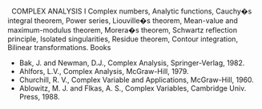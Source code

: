 
 
COMPLEX ANALYSIS I
Complex numbers, Analytic functions, Cauchy�s integral theorem, Power series,
Liouville�s theorem, Mean-value and maximum-modulus theorem, Morera�s theorem,
Schwartz reflection principle, Isolated singularities, Residue theorem, Contour
integration, Bilinear transformations.
Books

* Bak, J. and Newman, D.J., Complex Analysis, Springer-Verlag, 1982.
* Ahlfors, L.V., Complex Analysis, McGraw-Hill, 1979.
* Churchill, R. V., Complex Variable and Applications, McGraw-Hill, 1960.
* Ablowitz, M. J. and Flkas, A. S., Complex Variables, Cambridge Univ. Press,
  1988.
   

